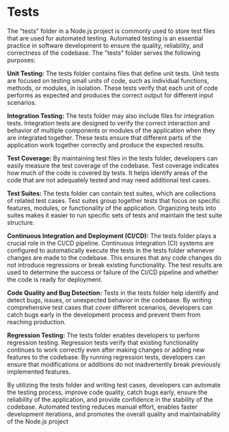 # Tests

The "tests" folder in a Node.js project is commonly used to store test files that are used for automated testing. Automated testing is an essential practice in software development to ensure the quality, reliability, and correctness of the codebase. The "tests" folder serves the following purposes:

**Unit Testing:** The tests folder contains files that define unit tests. Unit tests are focused on testing small units of code, such as individual functions, methods, or modules, in isolation. These tests verify that each unit of code performs as expected and produces the correct output for different input scenarios.

**Integration Testing:** The tests folder may also include files for integration tests. Integration tests are designed to verify the correct interaction and behavior of multiple components or modules of the application when they are integrated together. These tests ensure that different parts of the application work together correctly and produce the expected results.

**Test Coverage:** By maintaining test files in the tests folder, developers can easily measure the test coverage of the codebase. Test coverage indicates how much of the code is covered by tests. It helps identify areas of the code that are not adequately tested and may need additional test cases.

**Test Suites:** The tests folder can contain test suites, which are collections of related test cases. Test suites group together tests that focus on specific features, modules, or functionality of the application. Organizing tests into suites makes it easier to run specific sets of tests and maintain the test suite structure.

**Continuous Integration and Deployment (CI/CD):** The tests folder plays a crucial role in the CI/CD pipeline. Continuous Integration (CI) systems are configured to automatically execute the tests in the tests folder whenever changes are made to the codebase. This ensures that any code changes do not introduce regressions or break existing functionality. The test results are used to determine the success or failure of the CI/CD pipeline and whether the code is ready for deployment.

**Code Quality and Bug Detection:** Tests in the tests folder help identify and detect bugs, issues, or unexpected behavior in the codebase. By writing comprehensive test cases that cover different scenarios, developers can catch bugs early in the development process and prevent them from reaching production.

**Regression Testing:** The tests folder enables developers to perform regression testing. Regression tests verify that existing functionality continues to work correctly even after making changes or adding new features to the codebase. By running regression tests, developers can ensure that modifications or additions do not inadvertently break previously implemented features.

By utilizing the tests folder and writing test cases, developers can automate the testing process, improve code quality, catch bugs early, ensure the reliability of the application, and provide confidence in the stability of the codebase. Automated testing reduces manual effort, enables faster development iterations, and promotes the overall quality and maintainability of the Node.js project